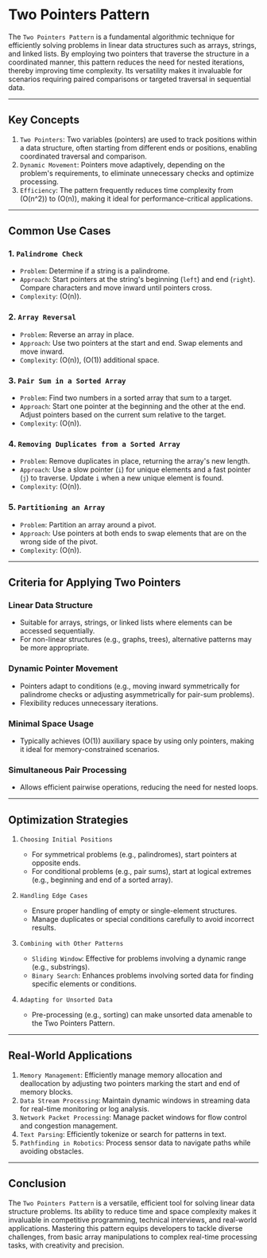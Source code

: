 # Two Pointers Pattern

The `Two Pointers Pattern` is a fundamental algorithmic technique for efficiently solving problems in linear data structures such as arrays, strings, and linked lists. By employing two pointers that traverse the structure in a coordinated manner, this pattern reduces the need for nested iterations, thereby improving time complexity. Its versatility makes it invaluable for scenarios requiring paired comparisons or targeted traversal in sequential data.

---

## Key Concepts

1. `Two Pointers`: Two variables (pointers) are used to track positions within a data structure, often starting from different ends or positions, enabling coordinated traversal and comparison.
2. `Dynamic Movement`: Pointers move adaptively, depending on the problem's requirements, to eliminate unnecessary checks and optimize processing.
3. `Efficiency`: The pattern frequently reduces time complexity from \(O(n^2)\) to \(O(n)\), making it ideal for performance-critical applications.

---

## Common Use Cases

### 1. `Palindrome Check`

- `Problem`: Determine if a string is a palindrome.
- `Approach`: Start pointers at the string's beginning (`left`) and end (`right`). Compare characters and move inward until pointers cross.
- `Complexity`: \(O(n)\).

### 2. `Array Reversal`

- `Problem`: Reverse an array in place.
- `Approach`: Use two pointers at the start and end. Swap elements and move inward.
- `Complexity`: \(O(n)\), \(O(1)\) additional space.

### 3. `Pair Sum in a Sorted Array`

- `Problem`: Find two numbers in a sorted array that sum to a target.
- `Approach`: Start one pointer at the beginning and the other at the end. Adjust pointers based on the current sum relative to the target.
- `Complexity`: \(O(n)\).

### 4. `Removing Duplicates from a Sorted Array`

- `Problem`: Remove duplicates in place, returning the array's new length.
- `Approach`: Use a slow pointer (`i`) for unique elements and a fast pointer (`j`) to traverse. Update `i` when a new unique element is found.
- `Complexity`: \(O(n)\).

### 5. `Partitioning an Array`

- `Problem`: Partition an array around a pivot.
- `Approach`: Use pointers at both ends to swap elements that are on the wrong side of the pivot.
- `Complexity`: \(O(n)\).

---

## Criteria for Applying Two Pointers

### Linear Data Structure

- Suitable for arrays, strings, or linked lists where elements can be accessed sequentially.
- For non-linear structures (e.g., graphs, trees), alternative patterns may be more appropriate.

### Dynamic Pointer Movement

- Pointers adapt to conditions (e.g., moving inward symmetrically for palindrome checks or adjusting asymmetrically for pair-sum problems).
- Flexibility reduces unnecessary iterations.

### Minimal Space Usage

- Typically achieves \(O(1)\) auxiliary space by using only pointers, making it ideal for memory-constrained scenarios.

### Simultaneous Pair Processing

- Allows efficient pairwise operations, reducing the need for nested loops.

---

## Optimization Strategies

1. `Choosing Initial Positions`

   - For symmetrical problems (e.g., palindromes), start pointers at opposite ends.
   - For conditional problems (e.g., pair sums), start at logical extremes (e.g., beginning and end of a sorted array).

2. `Handling Edge Cases`

   - Ensure proper handling of empty or single-element structures.
   - Manage duplicates or special conditions carefully to avoid incorrect results.

3. `Combining with Other Patterns`

   - `Sliding Window`: Effective for problems involving a dynamic range (e.g., substrings).
   - `Binary Search`: Enhances problems involving sorted data for finding specific elements or conditions.

4. `Adapting for Unsorted Data`
   - Pre-processing (e.g., sorting) can make unsorted data amenable to the Two Pointers Pattern.

---

## Real-World Applications

1. `Memory Management`: Efficiently manage memory allocation and deallocation by adjusting two pointers marking the start and end of memory blocks.
2. `Data Stream Processing`: Maintain dynamic windows in streaming data for real-time monitoring or log analysis.
3. `Network Packet Processing`: Manage packet windows for flow control and congestion management.
4. `Text Parsing`: Efficiently tokenize or search for patterns in text.
5. `Pathfinding in Robotics`: Process sensor data to navigate paths while avoiding obstacles.

---

## Conclusion

The `Two Pointers Pattern` is a versatile, efficient tool for solving linear data structure problems. Its ability to reduce time and space complexity makes it invaluable in competitive programming, technical interviews, and real-world applications. Mastering this pattern equips developers to tackle diverse challenges, from basic array manipulations to complex real-time processing tasks, with creativity and precision.
